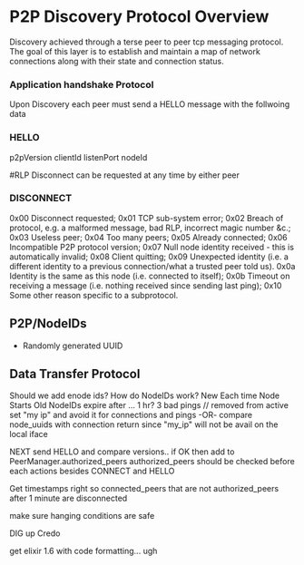 # P2P Discovery Protocol Overview

Discovery achieved through a terse peer to peer tcp messaging protocol. The goal of this layer is to establish and maintain a map of network connections along with their state and connection status.

### Application handshake Protocol
Upon Discovery each peer must send a HELLO message with the follwoing data
### HELLO
  p2pVersion
  clientId
  listenPort
  nodeId

#RLP 
Disconnect can be requested at any time by either peer
### DISCONNECT
  0x00 Disconnect requested;
  0x01 TCP sub-system error;
  0x02 Breach of protocol, e.g. a malformed message, bad RLP, incorrect magic number &c.;
  0x03 Useless peer;
  0x04 Too many peers;
  0x05 Already connected;
  0x06 Incompatible P2P protocol version;
  0x07 Null node identity received - this is automatically invalid;
  0x08 Client quitting;
  0x09 Unexpected identity (i.e. a different identity to a previous connection/what a trusted peer told us).
  0x0a Identity is the same as this node (i.e. connected to itself);
  0x0b Timeout on receiving a message (i.e. nothing received since sending last ping);
  0x10 Some other reason specific to a subprotocol.



## P2P/NodeIDs
- Randomly generated UUID

## Data Transfer Protocol


Should we add enode ids?
How do NodeIDs work?
New Each time Node Starts
Old NodeIDs expire after ... 1 hr?
3 bad pings // removed from active
set "my ip" and avoid it for connections and pings
-OR-
compare node_uuids with connection return since "my_ip" will not be avail on the local iface

NEXT
send HELLO and compare versions.. if OK then add to PeerManager.authorized_peers
authorized_peers should be checked before each actions besides CONNECT and HELLO

Get timestamps right so connected_peers that are not authorized_peers after 1 minute are disconnected

make sure hanging conditions are safe

DIG up Credo

get elixir 1.6 with code formatting... ugh